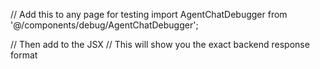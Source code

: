 // Add this to any page for testing
import AgentChatDebugger from '@/components/debug/AgentChatDebugger';

// Then add <AgentChatDebugger /> to the JSX
// This will show you the exact backend response format
